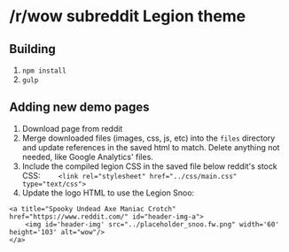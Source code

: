 # /r/wow subreddit Legion theme

## Building

1. `npm install`
3. `gulp`

## Adding new demo pages

1. Download page from reddit
2. Merge downloaded files (images, css, js, etc) into the `files` directory and update references in the saved html to match. Delete anything not needed, like Google Analytics' files.
3. Include the compiled legion CSS in the saved file below reddit's stock CSS: `	<link rel="stylesheet" href="../css/main.css" type="text/css">`
4. Update the logo HTML to use the Legion Snoo:
```
<a title="Spooky Undead Axe Maniac Crotch" href="https://www.reddit.com/" id="header-img-a">
    <img id='header-img' src="../placeholder_snoo.fw.png" width='60' height='103' alt="wow"/>
</a>
```
